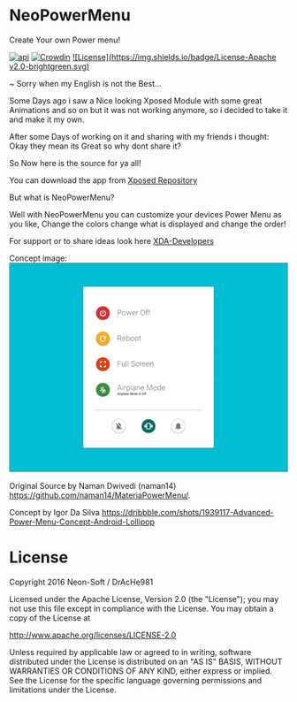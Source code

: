 # NeoPowerMenu
Create Your own Power menu!

[![api](https://img.shields.io/badge/api-16%2B-brightgreen.svg)]()
[![Crowdin](https://d322cqt584bo4o.cloudfront.net/neopowermenu/localized.svg)](https://crowdin.com/project/neopowermenu)
[![License](https://img.shields.io/badge/License-Apache v2.0-brightgreen.svg)](http://www.apache.org/licenses/LICENSE-2.0)

~ Sorry when my English is not the Best...

Some Days ago i saw a Nice looking Xposed Module with some great Animations and so on but it was not working anymore,
so i decided to take it and make it my own.

After some Days of working on it and sharing with my friends i thought: Okay they mean its Great so why dont share it?

So Now here is the source for ya all!

You can download the app from [Xposed Repository](https://repo.xposed.info/module/de.NeonSoft.neopowermenu)

But what is NeoPowerMenu?

Well with NeoPowerMenu you can customize your devices Power Menu as you like,
Change the colors change what is displayed and change the order!

For support or to share ideas look here [XDA-Developers](http://forum.xda-developers.com/xposed/modules/mod-neopowermenu-t3324581)

Concept image:
![alt tag](https://raw.githubusercontent.com/DrAcHe981/NeoPowerMenu/master/demo.gif)

 Original Source by Naman Dwivedi (naman14)
 https://github.com/naman14/MateriaPowerMenu/.
 
 Concept by Igor Da Silva
 https://dribbble.com/shots/1939117-Advanced-Power-Menu-Concept-Android-Lollipop﻿


License
===============
Copyright 2016 Neon-Soft / DrAcHe981

Licensed under the Apache License, Version 2.0 (the "License");
you may not use this file except in compliance with the License.
You may obtain a copy of the License at

http://www.apache.org/licenses/LICENSE-2.0

Unless required by applicable law or agreed to in writing, software
distributed under the License is distributed on an "AS IS" BASIS,
WITHOUT WARRANTIES OR CONDITIONS OF ANY KIND, either express or implied.
See the License for the specific language governing permissions and
limitations under the License.
